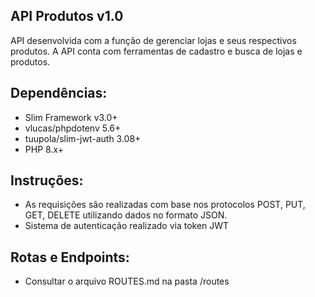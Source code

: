 ## API Produtos v1.0
API desenvolvida com a função de gerenciar lojas e seus respectivos produtos. A API conta com ferramentas de cadastro e busca de lojas e produtos.

## Dependências:
- Slim Framework v3.0+
- vlucas/phpdotenv 5.6+
- tuupola/slim-jwt-auth 3.08+
- PHP 8.x+


## Instruções:
* As requisições são realizadas com base nos protocolos POST, PUT, GET, DELETE utilizando dados no formato JSON.
* Sistema de autenticação realizado via token JWT

## Rotas e Endpoints:
* Consultar o arquivo ROUTES.md na pasta /routes
